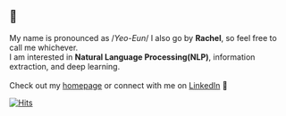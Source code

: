 ## 👋 

My name is pronounced as /<i>Yeo-Eun</i>/ I also go by <b>Rachel</b>, so feel free to call me whichever.<br>
I am interested in <b>Natural Language Processing(NLP)</b>, information extraction, and deep learning.<br><br>
Check out my <a href="https://yuheunk.github.io">homepage</a> or connect with me on <a href="https://www.linkedin.com/in/yuheunk/">LinkedIn</a> 🥴


[![Hits](https://hits.seeyoufarm.com/api/count/incr/badge.svg?url=https%3A%2F%2Fgithub.com%2Fyuheunk%2F&count_bg=%236BAFD9&title_bg=%23555555&icon=github.svg&icon_color=%23E7E7E7&title=hits&edge_flat=false)](https://hits.seeyoufarm.com)
